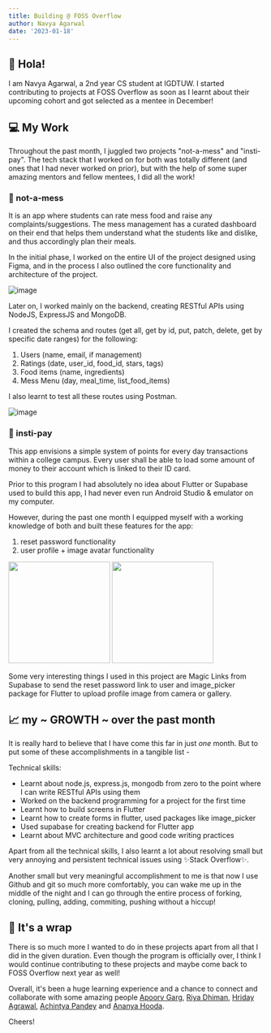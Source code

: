 ```yaml
---
title: Building @ FOSS Overflow
author: Navya Agarwal
date: '2023-01-18'
---
```


## 👋 Hola!

I am Navya Agarwal, a 2nd year CS student at IGDTUW. I started contributing to projects at FOSS Overflow as soon as I learnt about their upcoming cohort and got selected as a mentee in December!

## 💻 My Work

Throughout the past month, I juggled two projects "not-a-mess" and "insti-pay". The tech stack that I worked on for both was totally different (and ones that I had never worked on prior), but with the help of some super amazing mentors and fellow mentees, I did all the work!

### 🍛	not-a-mess

It is an app where students can rate mess food and raise any complaints/suggestions. The mess management has a curated dashboard on their end that helps them understand what the students like and dislike, and thus accordingly plan their meals.

In the initial phase, I worked on the entire UI of the project designed using Figma, and in the process I also outlined the core functionality and architecture of the project.

![image](https://user-images.githubusercontent.com/82928853/213011998-93ff40ee-66a5-4e03-ae2c-2424ab30c832.png)

Later on, I worked mainly on the backend, creating RESTful APIs using NodeJS, ExpressJS and MongoDB.

I created the schema and routes (get all, get by id, put, patch, delete, get by specific date ranges) for the following:

1. Users (name, email, if management)
2. Ratings (date, user_id, food_id, stars, tags)
3. Food items (name, ingredients)
4. Mess Menu (day, meal_time, list_food_items)

I also learnt to test all these routes using Postman.

![image](https://user-images.githubusercontent.com/82928853/213014136-5f2cf9cb-e42a-4ba5-8412-c68d31c82b71.png)


### 💸 insti-pay

This app envisions a simple system of points for every day transactions within a college campus. Every user shall be able to load some amount of money to their account which is linked to their ID card.

Prior to this program I had absolutely no idea about Flutter or Supabase used to build this app, I had never even run Android Studio & emulator on my computer.

However, during the past one month I equipped myself with a working knowledge of both and built these features for the app: 
1. reset password functionality
2. user profile + image avatar functionality

<p float="left">
  <img src="https://user-images.githubusercontent.com/82928853/213016539-2a29feb8-eac9-4e1d-84a1-f912aea1aca9.png" height=200 />
  <img src="https://user-images.githubusercontent.com/82928853/213014887-56e0f54f-b613-4721-9117-c9f626f38d56.png" height=200 />
</p>


Some very interesting things I used in this project are Magic Links from Supabase to send the reset password link to user and image_picker package for Flutter to upload profile image from camera or gallery.

## 📈 my ~ GROWTH ~ over the past month

It is really hard to believe that I have come this far in just _one_ month. But to put some of these accomplishments in a tangible list -

Technical skills:
- Learnt about node.js, express.js, mongodb from zero to the point where I can write RESTful APIs using them
- Worked on the backend programming for a project for the first time
- Learnt how to build screens in Flutter
- Learnt how to create forms in flutter, used packages like image_picker
- Used supabase for creating backend for Flutter app
- Learnt about MVC architecture and good code writing practices

Apart from all the technical skills, I also learnt a lot about resolving small but very annoying and persistent technical issues using ✨Stack Overflow✨.

Another small but very meaningful accomplishment to me is that now I use Github and git so much more comfortably, you can wake me up in the middle of the night and I can go through the entire process of forking, cloning, pulling, adding, commiting, pushing without a hiccup!

## 🎀 It's a wrap

There is so much more I wanted to do in these projects apart from all that I did in the given duration. Even though the program is officially over, I think I would continue contributing to these projects and maybe come back to FOSS Overflow next year as well!

Overall, it's been a huge learning experience and a chance to connect and collaborate with some amazing people [Apoorv Garg](https://github.com/Apoorvgarg-creator), [Riya Dhiman](https://github.com/riya107), [Hriday Agrawal](https://github.com/HridayAg0102), [Achintya Pandey](https://github.com/badger751) and [Ananya Hooda](https://github.com/Ananyaiitbhilai).

Cheers!
